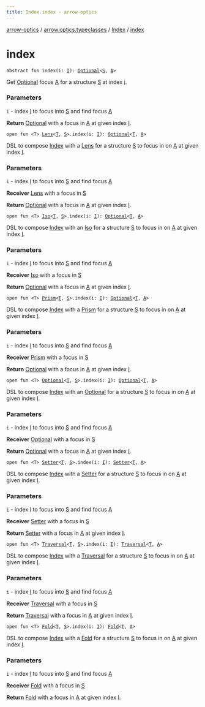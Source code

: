 ```yaml
---
title: Index.index - arrow-optics
---
```


[arrow-optics](../../index.html) / [arrow.optics.typeclasses](../index.html) / [Index](index.html) / [index](./--index--.html)

# index

`abstract fun index(i: `[`I`](index.html#I)`): `[`Optional`](../../arrow.optics/-optional.html)`<`[`S`](index.html#S)`, `[`A`](index.html#A)`>`

Get [Optional](../../arrow.optics/-optional.html) focus [A](index.html#A) for a structure [S](index.html#S) at index [i](--index--.html#arrow.optics.typeclasses.Index$index(arrow.optics.typeclasses.Index.I)/i).

### Parameters

`i` - index [I](index.html#I) to focus into [S](index.html#S) and find focus [A](index.html#A)

**Return**
[Optional](../../arrow.optics/-optional.html) with a focus in [A](index.html#A) at given index [I](index.html#I).

`open fun <T> `[`Lens`](../../arrow.optics/-lens.html)`<`[`T`](--index--.html#T)`, `[`S`](index.html#S)`>.index(i: `[`I`](index.html#I)`): `[`Optional`](../../arrow.optics/-optional.html)`<`[`T`](--index--.html#T)`, `[`A`](index.html#A)`>`

DSL to compose [Index](index.html) with a [Lens](../../arrow.optics/-lens.html) for a structure [S](index.html#S) to focus in on [A](index.html#A) at given index [I](index.html#I).

### Parameters

`i` - index [I](index.html#I) to focus into [S](index.html#S) and find focus [A](index.html#A)

**Receiver**
[Lens](../../arrow.optics/-lens.html) with a focus in [S](index.html#S)

**Return**
[Optional](../../arrow.optics/-optional.html) with a focus in [A](index.html#A) at given index [I](index.html#I).

`open fun <T> `[`Iso`](../../arrow.optics/-iso.html)`<`[`T`](--index--.html#T)`, `[`S`](index.html#S)`>.index(i: `[`I`](index.html#I)`): `[`Optional`](../../arrow.optics/-optional.html)`<`[`T`](--index--.html#T)`, `[`A`](index.html#A)`>`

DSL to compose [Index](index.html) with an [Iso](../../arrow.optics/-iso.html) for a structure [S](index.html#S) to focus in on [A](index.html#A) at given index [I](index.html#I).

### Parameters

`i` - index [I](index.html#I) to focus into [S](index.html#S) and find focus [A](index.html#A)

**Receiver**
[Iso](../../arrow.optics/-iso.html) with a focus in [S](index.html#S)

**Return**
[Optional](../../arrow.optics/-optional.html) with a focus in [A](index.html#A) at given index [I](index.html#I).

`open fun <T> `[`Prism`](../../arrow.optics/-prism.html)`<`[`T`](--index--.html#T)`, `[`S`](index.html#S)`>.index(i: `[`I`](index.html#I)`): `[`Optional`](../../arrow.optics/-optional.html)`<`[`T`](--index--.html#T)`, `[`A`](index.html#A)`>`

DSL to compose [Index](index.html) with a [Prism](../../arrow.optics/-prism.html) for a structure [S](index.html#S) to focus in on [A](index.html#A) at given index [I](index.html#I).

### Parameters

`i` - index [I](index.html#I) to focus into [S](index.html#S) and find focus [A](index.html#A)

**Receiver**
[Prism](../../arrow.optics/-prism.html) with a focus in [S](index.html#S)

**Return**
[Optional](../../arrow.optics/-optional.html) with a focus in [A](index.html#A) at given index [I](index.html#I).

`open fun <T> `[`Optional`](../../arrow.optics/-optional.html)`<`[`T`](--index--.html#T)`, `[`S`](index.html#S)`>.index(i: `[`I`](index.html#I)`): `[`Optional`](../../arrow.optics/-optional.html)`<`[`T`](--index--.html#T)`, `[`A`](index.html#A)`>`

DSL to compose [Index](index.html) with an [Optional](../../arrow.optics/-optional.html) for a structure [S](index.html#S) to focus in on [A](index.html#A) at given index [I](index.html#I).

### Parameters

`i` - index [I](index.html#I) to focus into [S](index.html#S) and find focus [A](index.html#A)

**Receiver**
[Optional](../../arrow.optics/-optional.html) with a focus in [S](index.html#S)

**Return**
[Optional](../../arrow.optics/-optional.html) with a focus in [A](index.html#A) at given index [I](index.html#I).

`open fun <T> `[`Setter`](../../arrow.optics/-setter.html)`<`[`T`](--index--.html#T)`, `[`S`](index.html#S)`>.index(i: `[`I`](index.html#I)`): `[`Setter`](../../arrow.optics/-setter.html)`<`[`T`](--index--.html#T)`, `[`A`](index.html#A)`>`

DSL to compose [Index](index.html) with a [Setter](../../arrow.optics/-setter.html) for a structure [S](index.html#S) to focus in on [A](index.html#A) at given index [I](index.html#I).

### Parameters

`i` - index [I](index.html#I) to focus into [S](index.html#S) and find focus [A](index.html#A)

**Receiver**
[Setter](../../arrow.optics/-setter.html) with a focus in [S](index.html#S)

**Return**
[Setter](../../arrow.optics/-setter.html) with a focus in [A](index.html#A) at given index [I](index.html#I).

`open fun <T> `[`Traversal`](../../arrow.optics/-traversal.html)`<`[`T`](--index--.html#T)`, `[`S`](index.html#S)`>.index(i: `[`I`](index.html#I)`): `[`Traversal`](../../arrow.optics/-traversal.html)`<`[`T`](--index--.html#T)`, `[`A`](index.html#A)`>`

DSL to compose [Index](index.html) with a [Traversal](../../arrow.optics/-traversal.html) for a structure [S](index.html#S) to focus in on [A](index.html#A) at given index [I](index.html#I).

### Parameters

`i` - index [I](index.html#I) to focus into [S](index.html#S) and find focus [A](index.html#A)

**Receiver**
[Traversal](../../arrow.optics/-traversal.html) with a focus in [S](index.html#S)

**Return**
[Traversal](../../arrow.optics/-traversal.html) with a focus in [A](index.html#A) at given index [I](index.html#I).

`open fun <T> `[`Fold`](../../arrow.optics/-fold/index.html)`<`[`T`](--index--.html#T)`, `[`S`](index.html#S)`>.index(i: `[`I`](index.html#I)`): `[`Fold`](../../arrow.optics/-fold/index.html)`<`[`T`](--index--.html#T)`, `[`A`](index.html#A)`>`

DSL to compose [Index](index.html) with a [Fold](../../arrow.optics/-fold/index.html) for a structure [S](index.html#S) to focus in on [A](index.html#A) at given index [I](index.html#I).

### Parameters

`i` - index [I](index.html#I) to focus into [S](index.html#S) and find focus [A](index.html#A)

**Receiver**
[Fold](../../arrow.optics/-fold/index.html) with a focus in [S](index.html#S)

**Return**
[Fold](../../arrow.optics/-fold/index.html) with a focus in [A](index.html#A) at given index [I](index.html#I).

